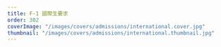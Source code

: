```yaml
---
title: F-1 國際生要求
order: 302
coverImage: "/images/covers/admissions/international.cover.jpg"
thumbnail: "/images/covers/admissions/international.thumbnail.jpg"
---
```

